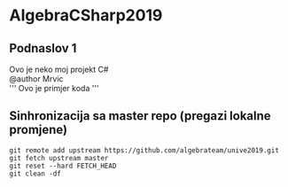 # AlgebraCSharp2019
## Podnaslov 1
Ovo je neko moj projekt C#  
@author Mrvic  
'''
Ovo je primjer koda
'''

## Sinhronizacija sa master repo (pregazi lokalne promjene)
```
git remote add upstream https://github.com/algebrateam/unive2019.git  
git fetch upstream master  
git reset --hard FETCH_HEAD  
git clean -df  
```
